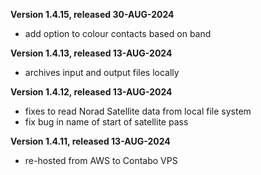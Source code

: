 **Version 1.4.15, released 30-AUG-2024**
- add option to colour contacts based on band

**Version 1.4.13, released 13-AUG-2024**
- archives input and output files locally

**Version 1.4.12, released 13-AUG-2024**
- fixes to read Norad Satellite data from local file system
- fix bug in name of start of satellite pass

**Version 1.4.11, released 13-AUG-2024**
- re-hosted from AWS to Contabo VPS
